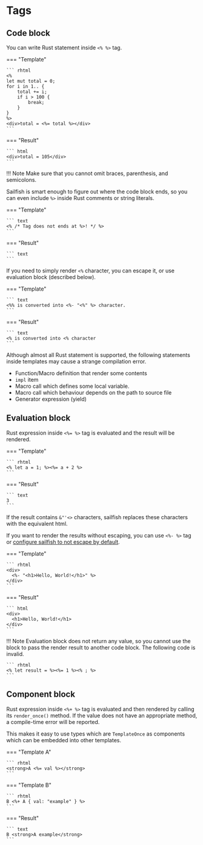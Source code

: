 # Tags

## Code block

You can write Rust statement inside `<% %>` tag.

=== "Template"

    ``` rhtml
    <%
    let mut total = 0;
    for i in 1.. {
        total += i;
        if i > 100 {
            break;
        }
    }
    %>
    <div>total = <%= total %></div>
    ```

=== "Result"

    ``` html
    <div>total = 105</div>
    ```

!!! Note
    Make sure that you cannot omit braces, parenthesis, and semicolons.

Sailfish is smart enough to figure out where the code block ends, so you can even include `%>` inside Rust comments or string literals.

=== "Template"

    ``` text
    <% /* Tag does not ends at %>! */ %>
    ```

=== "Result"

    ``` text
    ```

If you need to simply render `<%` character, you can escape it, or use evaluation block (described below).

=== "Template"

    ``` text
    <%% is converted into <%- "<%" %> character.
    ```

=== "Result"

    ``` text
    <% is converted into <% character
    ```

Although almost all Rust statement is supported, the following statements inside templates may cause a strange compilation error.

- Function/Macro definition that render some contents
- `impl` item
- Macro call which defines some local variable.
- Macro call which behaviour depends on the path to source file
- Generator expression (yield)

## Evaluation block

Rust expression inside `<%= %>` tag is evaluated and the result will be rendered.

=== "Template"

    ``` rhtml
    <% let a = 1; %><%= a + 2 %>
    ```

=== "Result"

    ``` text
    3
    ```

If the result contains `&"'<>` characters, sailfish replaces these characters with the equivalent html.

If you want to render the results without escaping, you can use `<%- %>` tag or [configure sailfish to not escape by default](../options.md).

=== "Template"

    ``` rhtml
    <div>
      <%- "<h1>Hello, World!</h1>" %>
    </div>
    ```

=== "Result"

    ``` html
    <div>
      <h1>Hello, World!</h1>
    </div>
    ```

!!! Note
    Evaluation block does not return any value, so you cannot use the block to pass the render result to another code block. The following code is invalid.

    ``` rhtml
    <% let result = %><%= 1 %><% ; %>
    ```

## Component block

Rust expression inside `<%+ %>` tag is evaluated and then rendered by
calling its `render_once()` method. If the value does not have an
appropriate method, a compile-time error will be reported.

This makes it easy to use types which are `TemplateOnce` as components
which can be embedded into other templates.

=== "Template A"

    ``` rhtml
    <strong>A <%= val %></strong>
    ```

=== "Template B"

    ``` rhtml
    B <%+ A { val: "example" } %>
    ```

=== "Result"

    ``` text
    B <strong>A example</strong>
    ```
